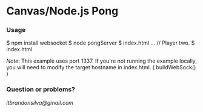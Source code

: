 ﻿# Canvas/Node.js Pong

### Usage

$ npm install websocket
$ node pongServer
$ index.html
...
// Player two.
$ index.html

_Note_: This example uses port 1337. If you're not running the example locally, you will need to modify the target hostname in index.html. ( buildWebSock() )

### Question or problems?
_itbrandonsilva@gmail.com_